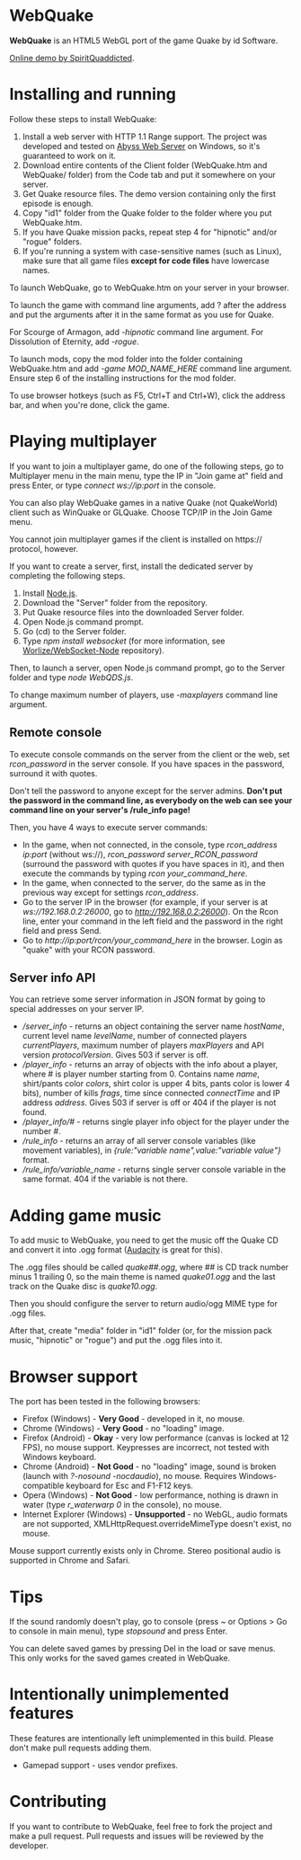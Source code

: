 # WebQuake

**WebQuake** is an HTML5 WebGL port of the game Quake by id Software.

[Online demo by SpiritQuaddicted](http://quaddicted.com/forum/viewtopic.php?pid=438).

# Installing and running

Follow these steps to install WebQuake:

1. Install a web server with HTTP 1.1 Range support. The project was developed and tested on [Abyss Web Server](http://www.aprelium.com/abyssws/) on Windows, so it's guaranteed to work on it.
2. Download entire contents of the Client folder (WebQuake.htm and WebQuake/ folder) from the Code tab and put it somewhere on your server.
3. Get Quake resource files. The demo version containing only the first episode is enough.
4. Copy "id1" folder from the Quake folder to the folder where you put WebQuake.htm.
5. If you have Quake mission packs, repeat step 4 for "hipnotic" and/or "rogue" folders.
6. If you're running a system with case-sensitive names (such as Linux), make sure that all game files **except for code files** have lowercase names.

To launch WebQuake, go to WebQuake.htm on your server in your browser.

To launch the game with command line arguments, add ? after the address and put the arguments after it in the same format as you use for Quake.

For Scourge of Armagon, add *-hipnotic* command line argument. For Dissolution of Eternity, add *-rogue*.

To launch mods, copy the mod folder into the folder containing WebQuake.htm and add *-game MOD_NAME_HERE* command line argument. Ensure step 6 of the installing instructions for the mod folder.

To use browser hotkeys (such as F5, Ctrl+T and Ctrl+W), click the address bar, and when you're done, click the game.

# Playing multiplayer

If you want to join a multiplayer game, do one of the following steps, go to Multiplayer menu in the main menu, type the IP in "Join game at" field and press Enter, or type *connect ws://ip:port* in the console.

You can also play WebQuake games in a native Quake (not QuakeWorld) client such as WinQuake or GLQuake. Choose TCP/IP in the Join Game menu.

You cannot join multiplayer games if the client is installed on https:// protocol, however.

If you want to create a server, first, install the dedicated server by completing the following steps.

1. Install [Node.js](http://nodejs.org).
2. Download the "Server" folder from the repository.
3. Put Quake resource files into the downloaded Server folder.
3. Open Node.js command prompt.
4. Go (cd) to the Server folder.
5. Type *npm install websocket* (for more information, see [Worlize/WebSocket-Node](https://github.com/Worlize/WebSocket-Node) repository).

Then, to launch a server, open Node.js command prompt, go to the Server folder and type *node WebQDS.js*.

To change maximum number of players, use *-maxplayers* command line argument.

## Remote console

To execute console commands on the server from the client or the web, set *rcon_password* in the server console. If you have spaces in the password, surround it with quotes.

Don't tell the password to anyone except for the server admins. **Don't put the password in the command line, as everybody on the web can see your command line on your server's /rule_info page!**

Then, you have 4 ways to execute server commands:

* In the game, when not connected, in the console, type *rcon_address ip:port* (without ws://), *rcon_password server_RCON_password* (surround the password with quotes if you have spaces in it), and then execute the commands by typing *rcon your_command_here*.
* In the game, when connected to the server, do the same as in the previous way except for settings *rcon_address*.
* Go to the server IP in the browser (for example, if your server is at *ws://192.168.0.2:26000*, go to *http://192.168.0.2:26000*). On the Rcon line, enter your command in the left field and the password in the right field and press Send.
* Go to *http://ip:port/rcon/your_command_here* in the browser. Login as "quake" with your RCON password.

## Server info API

You can retrieve some server information in JSON format by going to special addresses on your server IP.

* */server_info* - returns an object containing the server name *hostName*, current level name *levelName*, number of connected players *currentPlayers*, maximum number of players *maxPlayers* and API version *protocolVersion*. Gives 503 if server is off.
* */player_info* - returns an array of objects with the info about a player, where # is player number starting from 0. Contains name *name*, shirt/pants color *colors*, shirt color is upper 4 bits, pants color is lower 4 bits), number of kills *frags*, time since connected *connectTime* and IP address *address*. Gives 503 if server is off or 404 if the player is not found.
* */player_info/#* - returns single player info object for the player under the number #.
* */rule_info* - returns an array of all server console variables (like movement variables), in *{rule:"variable name",value:"variable value"}* format.
* */rule_info/variable_name* - returns single server console variable in the same format. 404 if the variable is not there.

# Adding game music

To add music to WebQuake, you need to get the music off the Quake CD and convert it into .ogg format ([Audacity](http://audacity.sourceforge.net/) is great for this).

The .ogg files should be called *quake##.ogg*, where ## is CD track number minus 1 trailing 0, so the main theme is named *quake01.ogg* and the last track on the Quake disc is *quake10.ogg*.

Then you should configure the server to return audio/ogg MIME type for .ogg files.

After that, create "media" folder in "id1" folder (or, for the mission pack music, "hipnotic" or "rogue") and put the .ogg files into it.

# Browser support

The port has been tested in the following browsers:

* Firefox (Windows) - **Very Good** - developed in it, no mouse.
* Chrome (Windows) - **Very Good** - no "loading" image.
* Firefox (Android) - **Okay** - very low performance (canvas is locked at 12 FPS), no mouse support. Keypresses are incorrect, not tested with Windows keyboard.
* Chrome (Android) - **Not Good** - no "loading" image, sound is broken (launch with *?-nosound -nocdaudio*), no mouse. Requires Windows-compatible keyboard for Esc and F1-F12 keys.
* Opera (Windows) - **Not Good** - low performance, nothing is drawn in water (type *r_waterwarp 0* in the console), no mouse.
* Internet Explorer (Windows) - **Unsupported** - no WebGL, audio formats are not supported, XMLHttpRequest.overrideMimeType doesn't exist, no mouse.

Mouse support currently exists only in Chrome. Stereo positional audio is supported in Chrome and Safari.

# Tips

If the sound randomly doesn't play, go to console (press ~ or Options > Go to console in main menu), type *stopsound* and press Enter.

You can delete saved games by pressing Del in the load or save menus. This only works for the saved games created in WebQuake.

# Intentionally unimplemented features

These features are intentionally left unimplemented in this build. Please don't make pull requests adding them.

* Gamepad support - uses vendor prefixes.

# Contributing

If you want to contribute to WebQuake, feel free to fork the project and make a pull request. Pull requests and issues will be reviewed by the developer.

